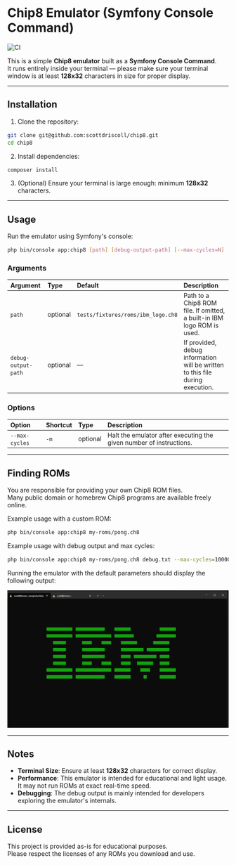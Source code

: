 # Chip8 Emulator (Symfony Console Command)

![CI](https://github.com/scottdriscoll/chip8/actions/workflows/php.yml/badge.svg)

This is a simple **Chip8 emulator** built as a **Symfony Console Command**.  
It runs entirely inside your terminal — please make sure your terminal window is at least **128x32** characters in size for proper display.

---

## Installation

1. Clone the repository:

```bash
git clone git@github.com:scottdriscoll/chip8.git
cd chip8
```

2. Install dependencies:

```bash
composer install
```

3. (Optional) Ensure your terminal is large enough: minimum **128x32** characters.

---

## Usage

Run the emulator using Symfony's console:

```bash
php bin/console app:chip8 [path] [debug-output-path] [--max-cycles=N]
```

### Arguments

| Argument | Type    | Default                        | Description |
|:---------|:--------|:-------------------------------|:------------|
| `path`   | optional | `tests/fixtures/roms/ibm_logo.ch8` | Path to a Chip8 ROM file. If omitted, a built-in IBM logo ROM is used. |
| `debug-output-path` | optional | — | If provided, debug information will be written to this file during execution. |

### Options

| Option        | Shortcut | Type    | Description |
|:--------------|:---------|:--------|:------------|
| `--max-cycles` | `-m`      | optional | Halt the emulator after executing the given number of instructions. |

---

## Finding ROMs

You are responsible for providing your own Chip8 ROM files.  
Many public domain or homebrew Chip8 programs are available freely online.

Example usage with a custom ROM:

```bash
php bin/console app:chip8 my-roms/pong.ch8
```

Example usage with debug output and max cycles:

```bash
php bin/console app:chip8 my-roms/pong.ch8 debug.txt --max-cycles=10000
```
Running the emulator with the default parameters should display the following output:

![IBM Logo Output](images/ibm.png)

---

## Notes

- **Terminal Size**: Ensure at least **128x32** characters for correct display.
- **Performance**: This emulator is intended for educational and light usage. It may not run ROMs at exact real-time speed.
- **Debugging**: The debug output is mainly intended for developers exploring the emulator's internals.

---

## License

This project is provided as-is for educational purposes.  
Please respect the licenses of any ROMs you download and use.
